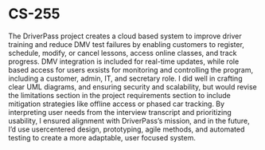 # CS-255

The DriverPass project creates a cloud based system to improve driver training and reduce DMV test failures by enabling customers to register, schedule, modify, or cancel lessons, access online classes, and track progress. DMV integration is included for real-time updates, while role based access for users exsists for monitoring and controlling the program, including a customer, admin, IT, and secretary role. I did well in crafting clear UML diagrams, and ensuring security and scalability, but would revise the limitations section in the project requirements section to include mitigation strategies like offline access or phased car tracking. By interpreting user needs from the interview transcript and prioritizing usability, I ensured alignment with DriverPass’s mission, and in the future, I’d use usercentered design, prototyping, agile methods, and automated testing to create a more adaptable, user focused system.
